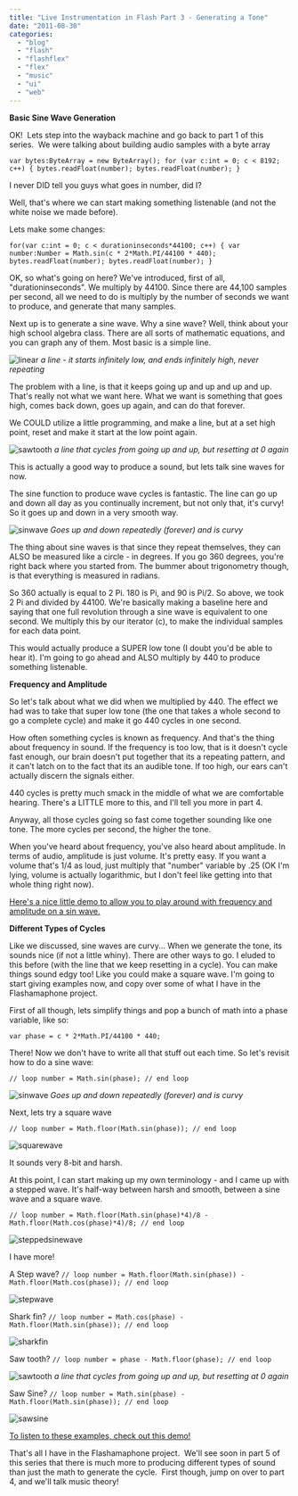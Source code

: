 ```yaml
---
title: "Live Instrumentation in Flash Part 3 - Generating a Tone"
date: "2011-08-30"
categories:
  - "blog"
  - "flash"
  - "flashflex"
  - "flex"
  - "music"
  - "ui"
  - "web"
---
```


**Basic Sine Wave Generation**

OK!  Lets step into the wayback machine and go back to part 1 of this series.  We were talking about building audio samples with a byte array

`var bytes:ByteArray = new ByteArray(); for (var c:int = 0; c < 8192; c++) { bytes.readFloat(number); bytes.readFloat(number); }`

I never DID tell you guys what goes in number, did I?

Well, that's where we can start making something listenable (and not the white noise we made before).

Lets make some changes:

`for(var c:int = 0; c < durationinseconds*44100; c++) { var number:Number = Math.sin(c * 2*Math.PI/44100 * 440); bytes.readFloat(number); bytes.readFloat(number); }`

OK, so what's going on here? We've introduced, first of all, "durationinseconds". We multiply by 44100. Since there are 44,100 samples per second, all we need to do is multiply by the number of seconds we want to produce, and generate that many samples.

Next up is to generate a sine wave. Why a sine wave? Well, think about your high school algebra class. There are all sorts of mathematic equations, and you can graph any of them. Most basic is a simple line.

![linear](https://d2ypg8o05lff0b.cloudfront.net/wp-content/uploads/2011/08/linear1.jpg)
*a line - it starts infinitely low, and ends infinitely high, never repeating*

The problem with a line, is that it keeps going up and up and up and up. That's really not what we want here. What we want is something that goes high, comes back down, goes up again, and can do that forever.

We COULD utilize a little programming, and make a line, but at a set high point, reset and make it start at the low point again.

![sawtooth](https://d2ypg8o05lff0b.cloudfront.net/wp-content/uploads/2011/08/sawtooth.jpg)
*a line that cycles from going up and up, but resetting at 0 again*

This is actually a good way to produce a sound, but lets talk sine waves for now.

The sine function to produce wave cycles is fantastic. The line can go up and down all day as you continually increment, but not only that, it's curvy! So it goes up and down in a very smooth way.

![sinwave](https://d2ypg8o05lff0b.cloudfront.net/wp-content/uploads/2011/08/sinwave.jpg)
*Goes up and down repeatedly (forever) and is curvy*

The thing about sine waves is that since they repeat themselves, they can ALSO be measured like a circle - in degrees. If you go 360 degrees, you're right back where you started from. The bummer about trigonometry though, is that everything is measured in radians.

So 360 actually is equal to 2 Pi. 180 is Pi, and 90 is Pi/2. So above, we took 2 Pi and divided by 44100. We're basically making a baseline here and saying that one full revolution through a sine wave is equivalent to one second. We multiply this by our iterator (c), to make the individual samples for each data point.

This would actually produce a SUPER low tone (I doubt you'd be able to hear it). I'm going to go ahead and ALSO multiply by 440 to produce something listenable.

**Frequency and Amplitude**

So let's talk about what we did when we multiplied by 440. The effect we had was to take that super low tone (the one that takes a whole second to go a complete cycle) and make it go 440 cycles in one second.

How often something cycles is known as frequency. And that's the thing about frequency in sound. If the frequency is too low, that is it doesn't cycle fast enough, our brain doesn't put together that its a repeating pattern, and it can't latch on to the fact that its an audible tone. If too high, our ears can't actually discern the signals either.

440 cycles is pretty much smack in the middle of what we are comfortable hearing. There's a LITTLE more to this, and I'll tell you more in part 4.

Anyway, all those cycles going so fast come together sounding like one tone. The more cycles per second, the higher the tone.

When you've heard about frequency, you've also heard about amplitude. In terms of audio, amplitude is just volume. It's pretty easy. If you want a volume that's 1/4 as loud, just multiply that "number" variable by .25 (OK I'm lying, volume is actually logarithmic, but I don't feel like getting into that whole thing right now).

[Here's a nice little demo to allow you to play around with frequency and amplitude on a sin wave.](/labs/examples/sinwavedemo/ "Sine Wave Demo")

**Different Types of Cycles**

Like we discussed, sine waves are curvy... When we generate the tone, its sounds nice (if not a little whiny). There are other ways to go. I eluded to this before (with the line that we keep resetting in a cycle). You can make things sound edgy too! Like you could make a square wave. I'm going to start giving examples now, and copy over some of what I have in the Flashamaphone project.

First of all though, lets simplify things and pop a bunch of math into a phase variable, like so:

`var phase = c * 2*Math.PI/44100 * 440;`

There! Now we don't have to write all that stuff out each time. So let's revisit how to do a sine wave:

`// loop number = Math.sin(phase); // end loop`

![sinwave](https://d2ypg8o05lff0b.cloudfront.net/wp-content/uploads/2011/08/sinwave.jpg)
*Goes up and down repeatedly (forever) and is curvy*

Next, lets try a square wave

`// loop number = Math.floor(Math.sin(phase)); // end loop`

![squarewave](https://d2ypg8o05lff0b.cloudfront.net/wp-content/uploads/2011/08/squarewave.jpg)

It sounds very 8-bit and harsh.

At this point, I can start making up my own terminology - and I came up with a stepped wave. It's half-way between harsh and smooth, between a sine wave and a square wave.

`// loop number = Math.floor(Math.sin(phase)*4)/8 - Math.floor(Math.cos(phase)*4)/8; // end loop`

![steppedsinewave](https://d2ypg8o05lff0b.cloudfront.net/wp-content/uploads/2011/08/steppedsinewave.jpg)

I have more!

A Step wave? `// loop number = Math.floor(Math.sin(phase)) - Math.floor(Math.cos(phase)); // end loop`

![stepwave](https://d2ypg8o05lff0b.cloudfront.net/wp-content/uploads/2011/08/stepwave.jpg)

Shark fin? `// loop number = Math.cos(phase) - Math.floor(Math.sin(phase)); // end loop`

![sharkfin](https://d2ypg8o05lff0b.cloudfront.net/wp-content/uploads/2011/08/sharkfin.jpg)

Saw tooth? `// loop number = phase - Math.floor(phase); // end loop`

![sawtooth](https://d2ypg8o05lff0b.cloudfront.net/wp-content/uploads/2011/08/sawtooth.jpg)
*a line that cycles from going up and up, but resetting at 0 again*

Saw Sine? `// loop number = Math.sin(phase) - Math.floor(Math.sin(phase)); // end loop`

![sawsine](https://d2ypg8o05lff0b.cloudfront.net/wp-content/uploads/2011/08/sawsine.jpg)

[To listen to these examples, check out this demo!](/labs/examples/wavefactories/)

That's all I have in the Flashamaphone project.  We'll see soon in part 5 of this series that there is much more to producing different types of sound than just the math to generate the cycle.  First though, jump on over to part 4, and we'll talk music theory!
